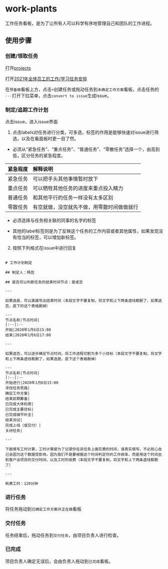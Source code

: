 # work-plants

工作任务看板，是为了让所有人可以科学有序地管理自己和团队的工作进程。

## 使用步骤

### 创建/领取任务

打开[projects](https://github.com/wjdh-platform/our-plants/projects)

打开[2021年全体员工的工作/学习任务安排](https://github.com/wjdh-platform/our-plants/projects/1)

在`预备做`看板上方，点击`+`创建任务或拖动任务到`未确定工作方案`看板，点击任务的`···`打开下拉菜单，点击`convert to issue`生成issue。

### 制定/追踪工作计划

点击issue，进入issue界面
1. 点击labels对任务进行分类，可多选，标签的作用是能够快速对issue进行筛选，以及在看面板时更一目了然。

- 必须从“紧急任务”、“重点任务”、“普通任务”、“零散任务”选择一个，由高到低，区分任务的紧急程度。

|紧急程度|解释说明
|:--|:--
紧急任务|可以把手头其他事情暂时放下
重点任务|可以牺牲其他任务的进度来重点投入精力
普通任务|和其他平行的任务一样没有太多区别
零散任务|有空就做，没空就先不做，用零散时间做做就行

- 必须选择与任务相关联的同事的名字的标签

- 其他的label标签则是为了反映这个任务的工作内容或者其他属性，如果发现没有恰当的标签，可以增加新标签。

2. 按照下列格式在issue中进行回复

```

# 工作计划制定

## 制定人：杨哲

## 是否可以判断任务的结束时间节点：是或否

---

如果选是，可以直接写出结束时间（本段文字不要复制，将文字和上下两条虚线都删了，如果选否，底下的这个表格删掉）

---
节点名称|节点时间|
|:--|:--
开始|2020年1月6日15:00
结束|2020年1月6日17:00

---

如果选否，可以逐步确定节点时间，将工作进程切割为多个小目标（本段文字不要复制，将文字和上下两条虚线都删了，如果选是，底下这个表格删掉）

---
节点名称|节点时间|
|:--|:--
开始进行|2020年1月6日15:00
寻找任务思路|
确定工作方案|
结束前期筹备|
已完成大体轮廓|
已完成主要目标|
已完成细节补全|
结束测试|
完成上线（或交付）|
关闭任务|

---

下面填写工时计算，工时计算是为了记录你在该任务上面花费的时间，请真实填写，不必担心自己会因为这个数据受影响，因为我们不是要根据这个时间判定你的工作效率，而是用这个时间去和客户谈项目的交付时间、以及工时的收费（本段文字不要复制，将文字和上下两条虚线都删了）

---

耗费工时：120分钟
```

### 进行任务

将任务拖动到`已确定工作方案并正在做`看板

### 交付任务

任务结束后，拖动任务到`交付任务`，由项目负责人进行检查。

### 已完成

项目负责人确定无误后，会由负责人拖动到`已完成`看板。
